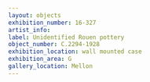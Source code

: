 ```yaml
---
layout: objects
exhibition_number: 16-327
artist_info: 
label: Unidentified Rouen pottery
object_number: C.2294-1928
exhibition_location: wall mounted case
exhibition_area: G
gallery_location: Mellon
---
```


